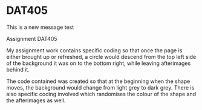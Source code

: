 # DAT405
This is a new message
test

Assignment DAT405

My assignment work contains specific coding so that once the page is either brought up or refreshed, a circle would descend from the top left side of the background it was on to the bottom right, while leaving afterimages behind it.

The code contained was created so that at the beginning when the shape moves, the background would change from light grey to dark grey. There is also specific coding involved which randomises the colour of the shape and the afterimages as well.

